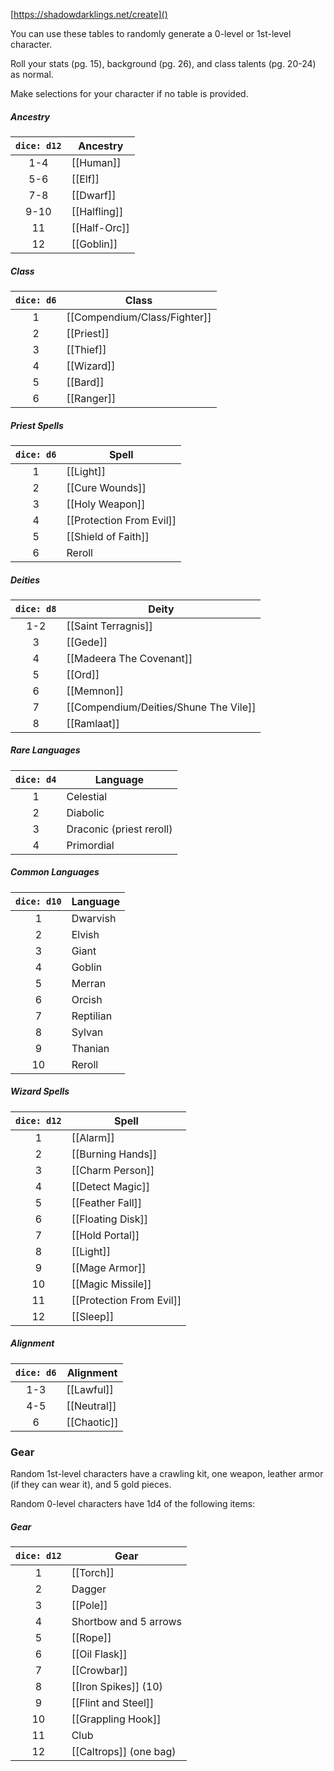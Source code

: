 [https://shadowdarklings.net/create]()

You can use these tables to randomly generate a 0-level or 1st-level character.

Roll your stats (pg. 15), background (pg. 26), and class talents (pg. 20-24) as normal.

Make selections for your character if no table is provided.

##### Ancestry
| `dice: d12` | **Ancestry** |
|:-----------:| ------------ |
|     1-4     | [[Human]]    |
|     5-6     | [[Elf]]      |
|     7-8     | [[Dwarf]]    |
|    9-10     | [[Halfling]] |
|     11      | [[Half-Orc]] |
|     12      | [[Goblin]]   |

##### Class
| `dice: d6` | **Class**   |
|:----------:| ----------- |
|     1      | [[Compendium/Class/Fighter]] |
|     2      | [[Priest]]  |
|     3      | [[Thief]]   |
|     4      | [[Wizard]]  |
|     5      | [[Bard]]    |
|     6      | [[Ranger]]  |

##### Priest Spells
| `dice: d6` | **Spell**                |
|:----------:| ------------------------ |
|     1      | [[Light]]                |
|     2      | [[Cure Wounds]]          |
|     3      | [[Holy Weapon]]          |
|     4      | [[Protection From Evil]] |
|     5      | [[Shield of Faith]]      |
|     6      | Reroll                   |

##### Deities
| `dice: d8` | **Deity**                |
|:----------:| ------------------------ |
|    1-2     | [[Saint Terragnis]]      |
|     3      | [[Gede]]                 |
|     4      | [[Madeera The Covenant]] |
|     5      | [[Ord]]                  |
|     6      | [[Memnon]]               |
|     7      | [[Compendium/Deities/Shune The Vile]]       |
|     8      | [[Ramlaat]]              |

##### Rare Languages
| `dice: d4` | **Language**             |
|:----------:| ------------------------ |
|     1      | Celestial                |
|     2      | Diabolic                 |
|     3      | Draconic (priest reroll) |
|     4      | Primordial               |

##### Common Languages
| `dice: d10` | **Language** |
|:-----------:| ------------ |
|      1      | Dwarvish     |
|      2      | Elvish       |
|      3      | Giant        |
|      4      | Goblin       |
|      5      | Merran       |
|      6      | Orcish       |
|      7      | Reptilian    |
|      8      | Sylvan       |
|      9      | Thanian      |
|     10      | Reroll       |

##### Wizard Spells
| `dice: d12` | **Spell**            |
|:-----------:| -------------------- |
|      1      | [[Alarm]]                |
|      2      | [[Burning Hands]]        |
|      3      | [[Charm Person]]         |
|      4      | [[Detect Magic]]         |
|      5      | [[Feather Fall]]         |
|      6      | [[Floating Disk]]        |
|      7      | [[Hold Portal]]          |
|      8      | [[Light]]                |
|      9      | [[Mage Armor]]           |
|     10      | [[Magic Missile]]        |
|     11      | [[Protection From Evil]] |
|     12      | [[Sleep]]                |

##### Alignment
| `dice: d6` | Alignment   |
|:----------:| ----------- |
|    1-3     | [[Lawful]]  |
|    4-5     | [[Neutral]] |
|     6      | [[Chaotic]] |

### Gear
Random 1st-level characters have a crawling kit, one weapon, leather armor (if they can wear it), and 5 gold pieces.

Random 0-level characters have 1d4 of the following items:

##### Gear
| `dice: d12` | Gear                   |
|:-----------:| ---------------------- |
|      1      | [[Torch]]              |
|      2      | Dagger                 |
|      3      | [[Pole]]               |
|      4      | Shortbow and 5 arrows  |
|      5      | [[Rope]]               |
|      6      | [[Oil Flask]]          |
|      7      | [[Crowbar]]            |
|      8      | [[Iron Spikes]] (10)   |
|      9      | [[Flint and Steel]]    |
|     10      | [[Grappling Hook]]     |
|     11      | Club                   |
|     12      | [[Caltrops]] (one bag) |



